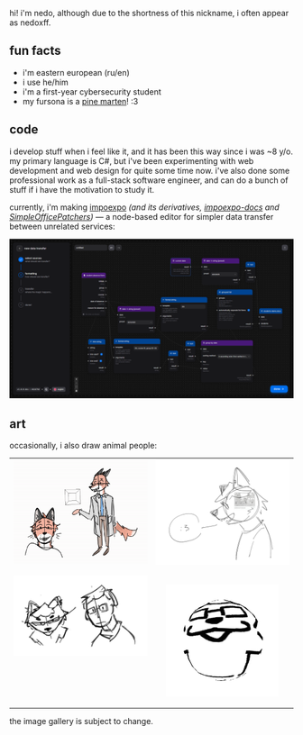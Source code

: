 hi! i'm nedo, although due to the shortness of this nickname, i often appear as nedoxff.

## fun facts

- i'm eastern european (ru/en)
- i use he/him
- i'm a first-year cybersecurity student
- my fursona is a [pine marten](https://en.wikipedia.org/wiki/European_pine_marten)! :3

## code

i develop stuff when i feel like it, and it has been this way since i was ~8 y/o. my primary language is C#, but i've been experimenting with web development and web design for quite some time now. i've also done some professional work as a full-stack software engineer, and can do a bunch of stuff if i have the motivation to study it.

currently, i'm making [impoexpo](https://github.com/IT-FAMCS/impoexpo) *(and its derivatives, [impoexpo-docs](https://github.com/IT-FAMCS/impoexpo-docs) and [SimpleOfficePatchers](https://github.com/IT-FAMCS/SimpleOfficePatchers))* — a node-based editor for simpler data transfer between unrelated services:

![a screenshot of impoexpo's interface](img/projects/impoexpo.png)

## art

occasionally, i also draw animal people:

<table align="center">
 <tr>
  <td width="500" valign="top">
    <img src="img/art/3.gif" style="width: 100%">
    <br><br>
    <img src="img/art/1.jpg" style="width: 100%">
  </td>
  
  <td width="500" valign="top">
    <img src="img/art/2.jpg" style="width: 100%">
    <br><br>
    <p align="center">
      <img src="img/art/4.gif" width="200">
    </p>
  </td>
 </tr>
</table>

the image gallery is subject to change.